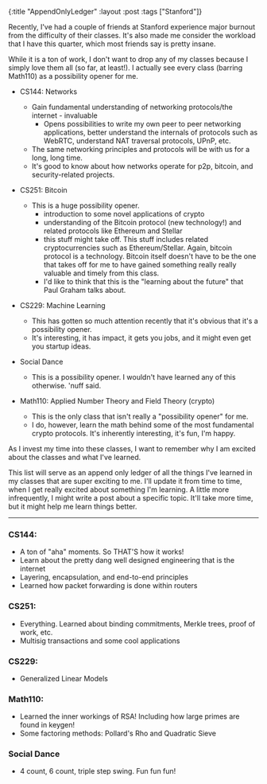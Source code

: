 {:title "AppendOnlyLedger"
 :layout :post 
 :tags ["Stanford"]}

Recently, I've had a couple of friends at Stanford experience major burnout from
the difficulty of their classes. It's also made me consider the workload that I
have this quarter, which most friends say is pretty insane.

While it is a ton of work, I don't want to drop any of my classes because I
simply love them all (so far, at least!). I actually see every class (barring
Math110) as a possibility opener for me. 

- CS144: Networks
  - Gain fundamental understanding of networking protocols/the internet - invaluable
    - Opens possibilities to write my own peer to peer networking applications,
        better understand the internals of protocols such as WebRTC, understand
        NAT traversal protocols, UPnP, etc.
  - The same networking principles and protocols will be with us for a long, long time.
  - It's good to know about how networks operate for p2p, bitcoin, and security-related projects.

- CS251: Bitcoin
  - This is a huge possibility opener.
    - introduction to some novel applications of crypto
    - understanding of the Bitcoin protocol (new technology!) and related
        protocols like Ethereum and Stellar
    - this stuff might take off. This stuff includes related cryptocurrencies
        such as Ethereum/Stellar. Again, bitcoin protocol is a technology.
        Bitcoin itself doesn't have to be the one that takes off for me to have
        gained something really really valuable and timely from this class.
    - I'd like to think that this is the "learning about the future" that Paul Graham talks about.

- CS229: Machine Learning
  - This has gotten so much attention recently that it's obvious that it's a possibility opener.
  - It's interesting, it has impact, it gets you jobs, and it might even get you startup ideas.

- Social Dance
  - This is a possibility opener. I wouldn't have learned any of this otherwise.
      'nuff said.

- Math110: Applied Number Theory and Field Theory (crypto)
  - This is the only class that isn't really a "possibility opener" for me.
  - I do, however, learn the math behind some of the most fundamental crypto
      protocols. It's inherently interesting, it's fun, I'm happy.


As I invest my time into these
classes, I want to remember why I am excited about the classes and what I've
learned.

This list will serve as an append only ledger of all the things I've learned in
my classes that are super exciting to me. I'll update it from time to time, when 
I get really excited about something I'm learning. A little more infrequently, I
might write a post about a specific topic. It'll take more time, but it might
help me learn things better.

<hr>

### CS144:
- A ton of "aha" moments. So THAT'S how it works!
- Learn about the pretty dang well designed engineering that is the internet
- Layering, encapsulation, and end-to-end principles
- Learned how packet forwarding is done within routers

### CS251:
- Everything. Learned about binding commitments, Merkle trees, proof of work, etc.
- Multisig transactions and some cool applications

### CS229:
- Generalized Linear Models

### Math110:
- Learned the inner workings of RSA! Including how large primes are found in keygen!
- Some factoring methods: Pollard's Rho and Quadratic Sieve

### Social Dance
- 4 count, 6 count, triple step swing. Fun fun fun!


